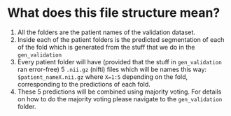 # What does this file structure mean?
1. All the folders are the patient names of the validation dataset.
2. Inside each of the patient folders is the predicted segmentation of each of the fold which is generated from the stuff that we do in the `gen_validation` 
3. Every patient folder will have (provided that the stuff in `gen_validation` ran error-free) 5 `.nii.gz` (nifti) files which will be names this way: `$patient_nameX.nii.gz` where `X=1:5` depending on the fold, corresponding to the predictions of each fold.
4. These 5 predictions will be combined using majority voting. For details on how to do the majority voting please navigate to the `gen_validation` folder. 
